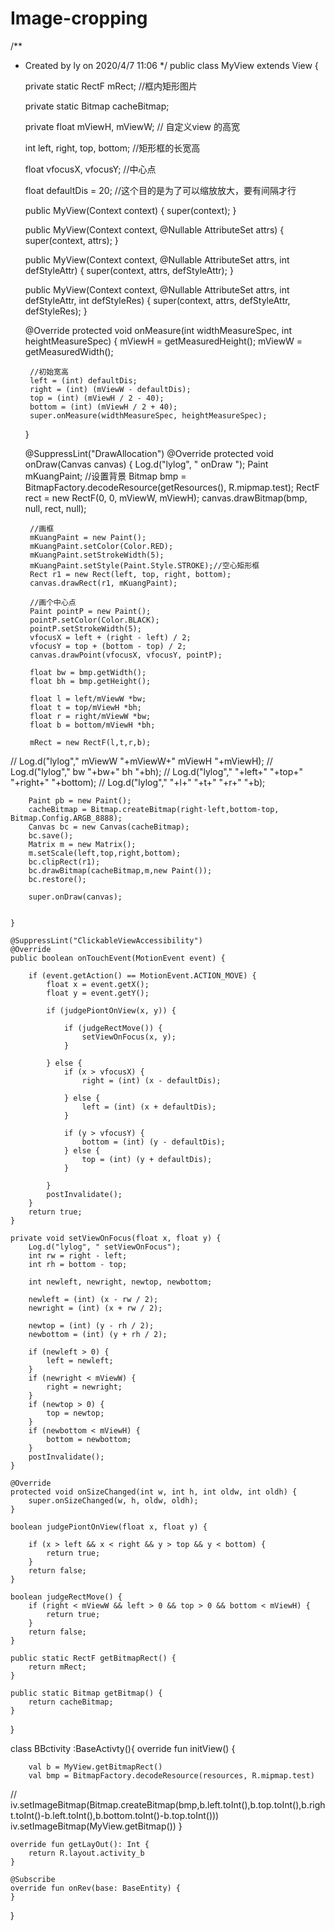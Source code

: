 # Image-cropping



/**
 * Created by ly on 2020/4/7 11:06
 */
public class MyView extends View {

    private static RectF mRect; //框内矩形图片

    private static Bitmap cacheBitmap;

    private float mViewH, mViewW; // 自定义view 的高宽

    int left, right, top, bottom; //矩形框的长宽高

    float vfocusX, vfocusY; //中心点

    float defaultDis = 20;  //这个目的是为了可以缩放放大，要有间隔才行

    public MyView(Context context) {
        super(context);
    }

    public MyView(Context context, @Nullable AttributeSet attrs) {
        super(context, attrs);
    }

    public MyView(Context context, @Nullable AttributeSet attrs, int defStyleAttr) {
        super(context, attrs, defStyleAttr);
    }

    public MyView(Context context, @Nullable AttributeSet attrs, int defStyleAttr, int defStyleRes) {
        super(context, attrs, defStyleAttr, defStyleRes);
    }

    @Override
    protected void onMeasure(int widthMeasureSpec, int heightMeasureSpec) {
        mViewH = getMeasuredHeight();
        mViewW = getMeasuredWidth();

        //初始宽高
        left = (int) defaultDis;
        right = (int) (mViewW - defaultDis);
        top = (int) (mViewH / 2 - 40);
        bottom = (int) (mViewH / 2 + 40);
        super.onMeasure(widthMeasureSpec, heightMeasureSpec);
    }

    @SuppressLint("DrawAllocation")
    @Override
    protected void onDraw(Canvas canvas) {
        Log.d("lylog", "   onDraw  ");
        Paint mKuangPaint;
        //设置背景
        Bitmap bmp = BitmapFactory.decodeResource(getResources(), R.mipmap.test);
        RectF rect = new RectF(0, 0, mViewW, mViewH);
        canvas.drawBitmap(bmp, null, rect, null);


        //画框
        mKuangPaint = new Paint();
        mKuangPaint.setColor(Color.RED);
        mKuangPaint.setStrokeWidth(5);
        mKuangPaint.setStyle(Paint.Style.STROKE);//空心矩形框
        Rect r1 = new Rect(left, top, right, bottom);
        canvas.drawRect(r1, mKuangPaint);

        //画个中心点
        Paint pointP = new Paint();
        pointP.setColor(Color.BLACK);
        pointP.setStrokeWidth(5);
        vfocusX = left + (right - left) / 2;
        vfocusY = top + (bottom - top) / 2;
        canvas.drawPoint(vfocusX, vfocusY, pointP);

        float bw = bmp.getWidth();
        float bh = bmp.getHeight();

        float l = left/mViewW *bw;
        float t = top/mViewH *bh;
        float r = right/mViewW *bw;
        float b = bottom/mViewH *bh;

        mRect = new RectF(l,t,r,b);
//        Log.d("lylog"," mViewW "+mViewW+" mViewH "+mViewH);
//        Log.d("lylog"," bw "+bw+" bh "+bh);
//        Log.d("lylog","  "+left+"  "+top+"  "+right+"  "+bottom);
//        Log.d("lylog","  "+l+"  "+t+"  "+r+"  "+b);


        Paint pb = new Paint();
        cacheBitmap = Bitmap.createBitmap(right-left,bottom-top, Bitmap.Config.ARGB_8888);
        Canvas bc = new Canvas(cacheBitmap);
        bc.save();
        Matrix m = new Matrix();
        m.setScale(left,top,right,bottom);
        bc.clipRect(r1);
        bc.drawBitmap(cacheBitmap,m,new Paint());
        bc.restore();

        super.onDraw(canvas);


    }

    @SuppressLint("ClickableViewAccessibility")
    @Override
    public boolean onTouchEvent(MotionEvent event) {

        if (event.getAction() == MotionEvent.ACTION_MOVE) {
            float x = event.getX();
            float y = event.getY();

            if (judgePiontOnView(x, y)) {

                if (judgeRectMove()) {
                    setViewOnFocus(x, y);
                }

            } else {
                if (x > vfocusX) {
                    right = (int) (x - defaultDis);

                } else {
                    left = (int) (x + defaultDis);
                }

                if (y > vfocusY) {
                    bottom = (int) (y - defaultDis);
                } else {
                    top = (int) (y + defaultDis);
                }

            }
            postInvalidate();
        }
        return true;
    }

    private void setViewOnFocus(float x, float y) {
        Log.d("lylog", " setViewOnFocus");
        int rw = right - left;
        int rh = bottom - top;

        int newleft, newright, newtop, newbottom;

        newleft = (int) (x - rw / 2);
        newright = (int) (x + rw / 2);

        newtop = (int) (y - rh / 2);
        newbottom = (int) (y + rh / 2);

        if (newleft > 0) {
            left = newleft;
        }
        if (newright < mViewW) {
            right = newright;
        }
        if (newtop > 0) {
            top = newtop;
        }
        if (newbottom < mViewH) {
            bottom = newbottom;
        }
        postInvalidate();
    }

    @Override
    protected void onSizeChanged(int w, int h, int oldw, int oldh) {
        super.onSizeChanged(w, h, oldw, oldh);
    }

    boolean judgePiontOnView(float x, float y) {

        if (x > left && x < right && y > top && y < bottom) {
            return true;
        }
        return false;
    }

    boolean judgeRectMove() {
        if (right < mViewW && left > 0 && top > 0 && bottom < mViewH) {
            return true;
        }
        return false;
    }

    public static RectF getBitmapRect() {
        return mRect;
    }

    public static Bitmap getBitmap() {
        return cacheBitmap;
    }


}





class BBctivity :BaseActivty(){
    override fun initView() {

        val b = MyView.getBitmapRect()
        val bmp = BitmapFactory.decodeResource(resources, R.mipmap.test)
//        iv.setImageBitmap(Bitmap.createBitmap(bmp,b.left.toInt(),b.top.toInt(),b.right.toInt()-b.left.toInt(),b.bottom.toInt()-b.top.toInt()))
        iv.setImageBitmap(MyView.getBitmap())
    }

    override fun getLayOut(): Int {
        return R.layout.activity_b
    }

    @Subscribe
    override fun onRev(base: BaseEntity) {
    }

}
